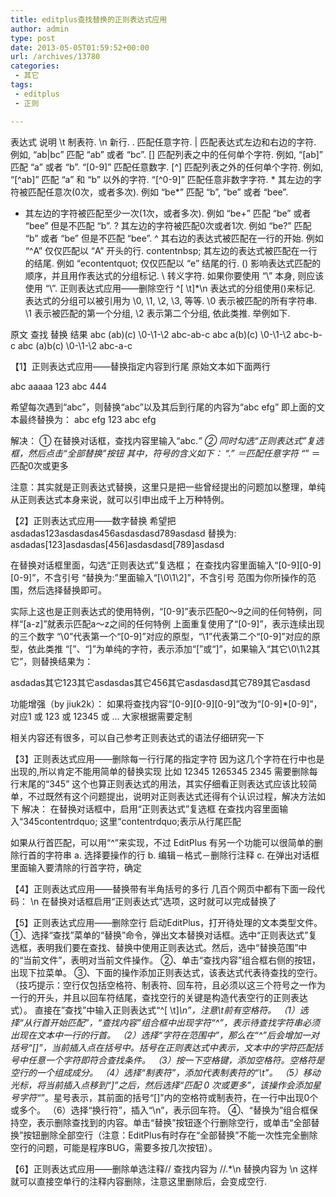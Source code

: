```yaml
---
title: editplus查找替换的正则表达式应用
author: admin
type: post
date: 2013-05-05T01:59:52+00:00
url: /archives/13780
categories:
 - 其它
tags:
 - editplus
 - 正则

---
```

表达式 说明
\t 制表符.
\n 新行.
. 匹配任意字符.
| 匹配表达式左边和右边的字符. 例如, “ab|bc” 匹配 “ab” 或者 “bc”.
[] 匹配列表之中的任何单个字符. 例如, “[ab]” 匹配 “a” 或者 “b”. “[0-9]” 匹配任意数字.
[^] 匹配列表之外的任何单个字符. 例如, “[^ab]” 匹配 “a” 和 “b” 以外的字符. “[^0-9]” 匹配任意非数字字符.
\* 其左边的字符被匹配任意次(0次，或者多次). 例如 “be\*” 匹配 “b”, “be” 或者 “bee”.
+ 其左边的字符被匹配至少一次(1次，或者多次). 例如 “be+” 匹配 “be” 或者 “bee” 但是不匹配 “b”.
? 其左边的字符被匹配0次或者1次. 例如 “be?” 匹配 “b” 或者 “be” 但是不匹配 “bee”.
^ 其右边的表达式被匹配在一行的开始. 例如 “^A” 仅仅匹配以 “A” 开头的行.
contentnbsp; 其左边的表达式被匹配在一行的结尾. 例如 “econtentquot; 仅仅匹配以 “e” 结尾的行.
() 影响表达式匹配的顺序，并且用作表达式的分组标记.
\ 转义字符. 如果你要使用 “\” 本身, 则应该使用 “\\”.
正则表达式应用——删除空行 ^[ \t]*\n
表达式的分组使用()来标记. 表达式的分组可以被引用为 \0, \1, \2, \3, 等等. \0 表示被匹配的所有字符串. \1 表示被匹配的第一个分组, \2 表示第二个分组, 依此类推. 举例如下.

原文 查找 替换 结果
abc (ab)(c) \0-\1-\2 abc-ab-c
abc a(b)(c) \0-\1-\2 abc-b-c
abc (a)b(c) \0-\1-\2 abc-a-c

【1】正则表达式应用——替换指定内容到行尾
原始文本如下面两行


abc aaaaa
123 abc 444

希望每次遇到“abc”，则替换“abc”以及其后到行尾的内容为“abc efg”
即上面的文本最终替换为：
abc efg
123 abc efg

解决：
① 在替换对话框，查找内容里输入“abc.*”
② 同时勾选“正则表达式”复选框，然后点击“全部替换”按钮
其中，符号的含义如下：
“.” ＝匹配任意字符
“*” ＝匹配0次或更多

注意：其实就是正则表达式替换，这里只是把一些曾经提出的问题加以整理，单纯从正则表达式本身来说，就可以引申出成千上万种特例。

【2】正则表达式应用——数字替换
希望把
asdadas123asdasdas456asdasdasd789asdasd
替换为:
asdadas[123]asdasdas[456]asdasdasd[789]asdasd

在替换对话框里面，勾选“正则表达式”复选框；
在查找内容里面输入“\[0-9\]\[0-9\][0-9]”，不含引号
“替换为:”里面输入“[\0\1\2]”，不含引号
范围为你所操作的范围，然后选择替换即可。

实际上这也是正则表达式的使用特例，“[0-9]”表示匹配0～9之间的任何特例，同样“[a-z]”就表示匹配a～z之间的任何特例
上面重复使用了“[0-9]”，表示连续出现的三个数字
“\0”代表第一个“[0-9]”对应的原型，“\1”代表第二个“[0-9]”对应的原型，依此类推
“[”、“]”为单纯的字符，表示添加“[”或“]”，如果输入“其它\0\1\2其它”，则替换结果为：

asdadas其它123其它asdasdas其它456其它asdasdasd其它789其它asdasd

功能增强（by jiuk2k）：
如果将查找内容“\[0-9\]\[0-9\][0-9]”改为“[0-9]*[0-9]”，对应1 或 123 或 12345 或 …
大家根据需要定制

相关内容还有很多，可以自己参考正则表达式的语法仔细研究一下

【3】正则表达式应用——删除每一行行尾的指定字符
因为这几个字符在行中也是出现的,所以肯定不能用简单的替换实现
比如
12345 1265345
2345
需要删除每行末尾的“345”
这个也算正则表达式的用法，其实仔细看正则表达式应该比较简单，不过既然有这个问题提出，说明对正则表达式还得有个认识过程，解决方法如下
解决：
在替换对话框中，启用“正则表达式”复选框
在查找内容里面输入“345contentrdquo;
这里“contentrdquo;表示从行尾匹配

如果从行首匹配，可以用“^”来实现，不过 EditPlus 有另一个功能可以很简单的删除行首的字符串
a. 选择要操作的行
b. 编辑－格式－删除行注释
c. 在弹出对话框里面输入要清除的行首字符，确定

【4】正则表达式应用——替换带有半角括号的多行
几百个网页中都有下面一段代码：
\n
在替换对话框启用“正则表达式”选项，这时就可以完成替换了

【5】正则表达式应用——删除空行
启动EditPlus，打开待处理的文本类型文件。
①、选择“查找”菜单的“替换”命令，弹出文本替换对话框。选中“正则表达式”复选框，表明我们要在查找、替换中使用正则表达式。然后，选中“替换范围”中的“当前文件”，表明对当前文件操作。
②、单击“查找内容”组合框右侧的按钮，出现下拉菜单。
③、下面的操作添加正则表达式，该表达式代表待查找的空行。（技巧提示：空行仅包括空格符、制表符、回车符，且必须以这三个符号之一作为一行的开头，并且以回车符结尾，查找空行的关键是构造代表空行的正则表达式）。
直接在”查找”中输入正则表达式“^[ \t]*\n”，注意\t前有空格符。
（1）选择“从行首开始匹配”，“查找内容”组合框中出现字符“^”，表示待查找字符串必须出现在文本中一行的行首。
（2）选择“字符在范围中”，那么在“^”后会增加一对括号“[]”，当前插入点在括号中。括号在正则表达式中表示，文本中的字符匹配括号中任意一个字符即符合查找条件。
（3）按一下空格键，添加空格符。空格符是空行的一个组成成分。
（4）选择“制表符”，添加代表制表符的“\t”。
（5）移动光标，将当前插入点移到“]”之后，然后选择“匹配 0 次或更多”，该操作会添加星号字符“*”。星号表示，其前面的括号“[]”内的空格符或制表符，在一行中出现0个或多个。
（6）选择“换行符”，插入“\n”，表示回车符。
④、“替换为”组合框保持空，表示删除查找到的内容。单击“替换”按钮逐个行删除空行，或单击“全部替换”按钮删除全部空行（注意：EditPlus有时存在“全部替换”不能一次性完全删除空行的问题，可能是程序BUG，需要多按几次按钮）。

【6】正则表达式应用——删除单选注释//
查找内容为 \/\/.*\n 替换内容为 \n
这样就可以直接空单行的注释内容删除，注意这里删除后，会变成空行.